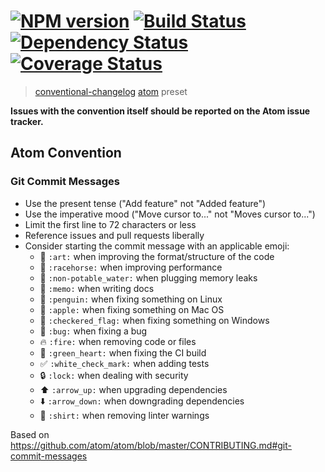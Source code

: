 #  [![NPM version][npm-image]][npm-url] [![Build Status][ci-image]][ci-url] [![Dependency Status][daviddm-image]][daviddm-url] [![Coverage Status][coverage-image]][coverage-url]

> [conventional-changelog](https://github.com/ajoslin/conventional-changelog) [atom](https://github.com/atom/atom) preset

**Issues with the convention itself should be reported on the Atom issue tracker.**

## Atom Convention

### Git Commit Messages

* Use the present tense ("Add feature" not "Added feature")
* Use the imperative mood ("Move cursor to..." not "Moves cursor to...")
* Limit the first line to 72 characters or less
* Reference issues and pull requests liberally
* Consider starting the commit message with an applicable emoji:
    * :art: `:art:` when improving the format/structure of the code
    * :racehorse: `:racehorse:` when improving performance
    * :non-potable_water: `:non-potable_water:` when plugging memory leaks
    * :memo: `:memo:` when writing docs
    * :penguin: `:penguin:` when fixing something on Linux
    * :apple: `:apple:` when fixing something on Mac OS
    * :checkered_flag: `:checkered_flag:` when fixing something on Windows
    * :bug: `:bug:` when fixing a bug
    * :fire: `:fire:` when removing code or files
    * :green_heart: `:green_heart:` when fixing the CI build
    * :white_check_mark: `:white_check_mark:` when adding tests
    * :lock: `:lock:` when dealing with security
    * :arrow_up: `:arrow_up:` when upgrading dependencies
    * :arrow_down: `:arrow_down:` when downgrading dependencies
    * :shirt: `:shirt:` when removing linter warnings

Based on https://github.com/atom/atom/blob/master/CONTRIBUTING.md#git-commit-messages

[npm-image]: https://badge.fury.io/js/conventional-changelog-atom.svg
[npm-url]: https://npmjs.org/package/conventional-changelog-atom
[ci-image]: https://github.com/conventional-changelog/conventional-changelog/workflows/ci/badge.svg
[ci-url]: https://github.com/conventional-changelog/conventional-changelog/actions?query=workflow%3Aci+branch%3Amaster
[daviddm-image]: https://david-dm.org/stevemao/conventional-changelog-atom.svg?theme=shields.io
[daviddm-url]: https://david-dm.org/stevemao/conventional-changelog-atom
[coverage-image]: https://coveralls.io/repos/github/conventional-changelog/conventional-changelog/badge.svg?branch=master
[coverage-url]: https://coveralls.io/github/conventional-changelog/conventional-changelog?branch=master
